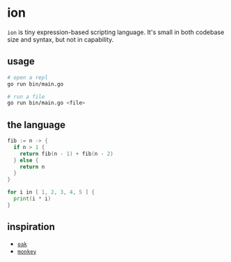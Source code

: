 # ion

`ion` is tiny expression-based scripting language. It's small in both codebase size and syntax, but not in capability.

## usage

```sh
# open a repl
go run bin/main.go

# run a file
go run bin/main.go <file>
```

## the language

```go
fib := n -> {
  if n > 1 {
    return fib(n - 1) + fib(n - 2)
  } else {
    return n
  }
}

for i in [ 1, 2, 3, 4, 5 ] {
  print(i * i)
}
```

## inspiration

- [`oak`](https://github.com/thesephist/oak)
- [`monkey`](https://interpreterbook.com)
